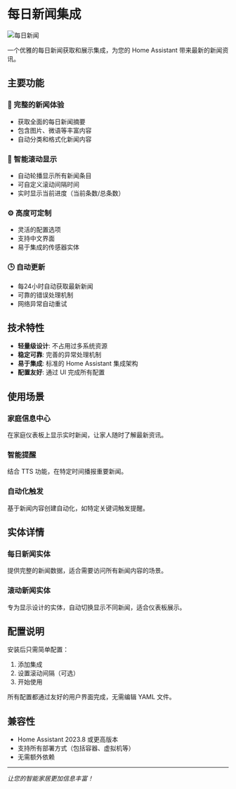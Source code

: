 # 每日新闻集成

![每日新闻](https://brands.home-assistant.io/_/newspaper/icon.png)

一个优雅的每日新闻获取和展示集成，为您的 Home Assistant 带来最新的新闻资讯。

## 主要功能

### 📰 完整的新闻体验
- 获取全面的每日新闻摘要
- 包含图片、微语等丰富内容
- 自动分类和格式化新闻内容

### 🔄 智能滚动显示
- 自动轮播显示所有新闻条目
- 可自定义滚动间隔时间
- 实时显示当前进度（当前条数/总条数）

### ⚙️ 高度可定制
- 灵活的配置选项
- 支持中文界面
- 易于集成的传感器实体

### 🕒 自动更新
- 每24小时自动获取最新新闻
- 可靠的错误处理机制
- 网络异常自动重试

## 技术特性

- **轻量级设计**: 不占用过多系统资源
- **稳定可靠**: 完善的异常处理机制
- **易于集成**: 标准的 Home Assistant 集成架构
- **配置友好**: 通过 UI 完成所有配置

## 使用场景

### 家庭信息中心
在家庭仪表板上显示实时新闻，让家人随时了解最新资讯。

### 智能提醒
结合 TTS 功能，在特定时间播报重要新闻。

### 自动化触发
基于新闻内容创建自动化，如特定关键词触发提醒。

## 实体详情

### 每日新闻实体
提供完整的新闻数据，适合需要访问所有新闻内容的场景。

### 滚动新闻实体
专为显示设计的实体，自动切换显示不同新闻，适合仪表板展示。

## 配置说明

安装后只需简单配置：
1. 添加集成
2. 设置滚动间隔（可选）
3. 开始使用

所有配置都通过友好的用户界面完成，无需编辑 YAML 文件。

## 兼容性

- Home Assistant 2023.8 或更高版本
- 支持所有部署方式（包括容器、虚拟机等）
- 无需额外依赖

---

*让您的智能家居更加信息丰富！*
